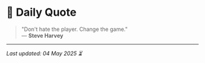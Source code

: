 # 📜 Daily Quote

> "Don't hate the player. Change the game."  
> — **Steve Harvey**

---

_Last updated: 04 May 2025 ⏳_
